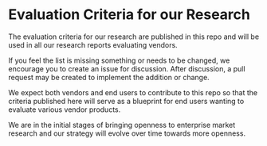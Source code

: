 # Evaluation Criteria for our Research

The evaluation criteria for our research are published in this repo and will be used in all our research reports evaluating vendors. 

If you feel the list is missing something or needs to be changed, we encourage you to create an issue for discussion. 
After discussion, a pull request may be created to implement the addition or change.

We expect both vendors and end users to contribute to this repo so that the criteria published here will serve as a blueprint for end users wanting to evaluate various vendor products. 

We are in the initial stages of bringing openness to enterprise market research and our strategy will evolve over time towards more openness.
